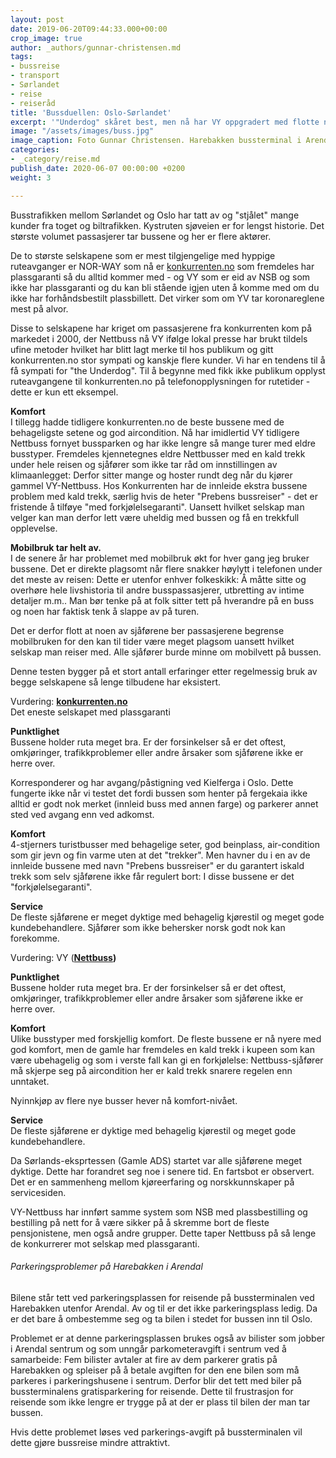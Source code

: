 ```yaml
---
layout: post
date: 2019-06-20T09:44:33.000+00:00
crop_image: true
author: _authors/gunnar-christensen.md
tags:
- bussreise
- transport
- Sørlandet
- reise
- reiseråd
title: 'Bussduellen: Oslo-Sørlandet'
excerpt: '"Underdog" skåret best, men nå har VY oppgradert med flotte nye busser.'
image: "/assets/images/buss.jpg"
image_caption: Foto Gunnar Christensen. Harebakken bussterminal i Arendal
categories:
- _category/reise.md
publish_date: 2020-06-07 00:00:00 +0200
weight: 3

---
```

Busstrafikken mellom Sørlandet og Oslo har tatt av og "stjålet" mange kunder fra toget og biltrafikken. Kystruten sjøveien er for lengst historie. Det største volumet passasjerer tar bussene og her er flere aktører.

De to største selskapene som er mest tilgjengelige med hyppige ruteavganger er NOR-WAY som nå er [konkurrenten.no](http://www.konkurrenten.no/) som fremdeles har plassgaranti så du alltid kommer med - og VY som er eid av NSB og som ikke har plassgaranti og du kan bli stående igjen uten å komme med om du ikke har forhåndsbestilt plassbillett. Det virker som om YV tar koronareglene mest på alvor.

Disse to selskapene har kriget om passasjerene fra konkurrenten kom på markedet i 2000, der Nettbuss nå VY ifølge lokal presse har brukt tildels ufine metoder hvilket har blitt lagt merke til hos publikum og gitt konkurrenten.no stor sympati og kanskje flere kunder. Vi har en tendens til å få sympati for "the Underdog". Til å begynne med fikk ikke publikum opplyst ruteavgangene til konkurrenten.no på telefonopplysningen for rutetider - dette er kun ett eksempel.

**Komfort**  
I tillegg hadde tidligere konkurrenten.no de beste bussene med de behageligste setene og god aircondition. Nå har imidlertid VY tidligere Nettbuss fornyet bussparken og har ikke lengre så mange turer med eldre busstyper. Fremdeles kjennetegnes eldre Nettbusser med en kald trekk under hele reisen og sjåfører som ikke tar råd om innstillingen av klimaanlegget: Derfor sitter mange og hoster rundt deg når du kjører gammel VY-Nettbuss. Hos Konkurrenten har de innleide ekstra bussene problem med kald trekk, særlig hvis de heter "Prebens bussreiser" - det er fristende å tilføye "med forkjølelsegaranti". Uansett hvilket selskap man velger kan man derfor lett være uheldig med bussen og få en trekkfull opplevelse.

**Mobilbruk tar helt av.**  
I de senere år har problemet med mobilbruk økt for hver gang jeg bruker bussene. Det er direkte plagsomt når flere snakker høylytt i telefonen under det meste av reisen: Dette er utenfor enhver folkeskikk: Å måtte sitte og overhøre hele livshistoria til andre busspassasjerer, utbretting av intime detaljer m.m.. Man bør tenke på at folk sitter tett på hverandre på en buss og noen har faktisk tenk å slappe av på turen.

Det er derfor flott at noen av sjåførene ber passasjerene begrense mobilbruken for den kan til tider være meget plagsom uansett hvilket selskap man reiser med. Alle sjåfører burde minne om mobilvett på bussen.

Denne testen bygger på et stort antall erfaringer etter regelmessig bruk av begge selskapene så lenge tilbudene har eksistert.

Vurdering: [**konkurrenten.no**](http://www.konkurrenten.no/)  
Det eneste selskapet med plassgaranti

**Punktlighet**  
Bussene holder ruta meget bra. Er der forsinkelser så er det oftest, omkjøringer, trafikkproblemer eller andre årsaker som sjåførene ikke er herre over.

Korresponderer og har avgang/påstigning ved Kielferga i Oslo. Dette fungerte ikke når vi testet det fordi bussen som henter på fergekaia ikke alltid er godt nok merket (innleid buss med annen farge) og parkerer annet sted ved avgang enn ved adkomst.

**Komfort**  
4-stjerners turistbusser med behagelige seter, god beinplass, air-condition som gir jevn og fin varme uten at det "trekker". Men havner du i en av de innleide bussene med navn "Prebens bussreiser" er du garantert iskald trekk som selv sjåførene ikke får regulert bort: I disse bussene er det "forkjølelsegaranti".

**Service**  
De fleste sjåførene er meget dyktige med behagelig kjørestil og meget gode kundebehandlere. Sjåfører som ikke behersker norsk godt nok kan forekomme.

Vurdering: VY ([**Nettbuss**](http://www.nettbuss.no/rutetilbud/ekspressbuss/nettbuss-express/-nx190-kristiansand-drammen-oslo)**)**

**Punktlighet**  
Bussene holder ruta meget bra. Er der forsinkelser så er det oftest, omkjøringer, trafikkproblemer eller andre årsaker som sjåførene ikke er herre over.

**Komfort**  
Ulike busstyper med forskjellig komfort. De fleste bussene er nå nyere med god komfort, men de gamle har fremdeles en kald trekk i kupeen som kan være ubehagelig og som i verste fall kan gi en forkjølelse: Nettbuss-sjåfører må skjerpe seg på aircondition her er kald trekk snarere regelen enn unntaket.

Nyinnkjøp av flere nye busser hever nå komfort-nivået.

**Service**  
De fleste sjåførene er dyktige med behagelig kjørestil og meget gode kundebehandlere.

Da Sørlands-eksprtessen (Gamle ADS) startet var alle sjåførene meget dyktige. Dette har forandret seg noe i senere tid. En fartsbot er observert. Det er en sammenheng mellom kjøreerfaring og norskkunnskaper på servicesiden.

VY-Nettbuss har innført samme system som NSB med plassbestilling og bestilling på nett for å være sikker på å skremme bort de fleste pensjonistene, men også andre grupper. Dette taper Nettbuss på så lenge de konkurrerer mot selskap med plassgaranti.

###### Parkeringsproblemer på Harebakken i Arendal

Bilene står tett ved parkeringsplassen for reisende på bussterminalen ved Harebakken utenfor Arendal. Av og til er det ikke parkeringsplass ledig. Da er det bare å ombestemme seg og ta bilen i stedet for bussen inn til Oslo.

Problemet er at denne parkeringsplassen brukes også av bilister som jobber i Arendal sentrum og som unngår parkometeravgift i sentrum ved å samarbeide: Fem bilister avtaler at fire av dem parkerer gratis på Harebakken og spleiser på å betale avgiften for den ene bilen som må parkeres i parkeringshusene i sentrum. Derfor blir det tett med biler på bussterminalens gratisparkering for reisende. Dette til frustrasjon for reisende som ikke lengre er trygge på at der er plass til bilen der man tar bussen.

Hvis dette problemet løses ved parkerings-avgift på bussterminalen vil dette gjøre bussreise mindre attraktivt.